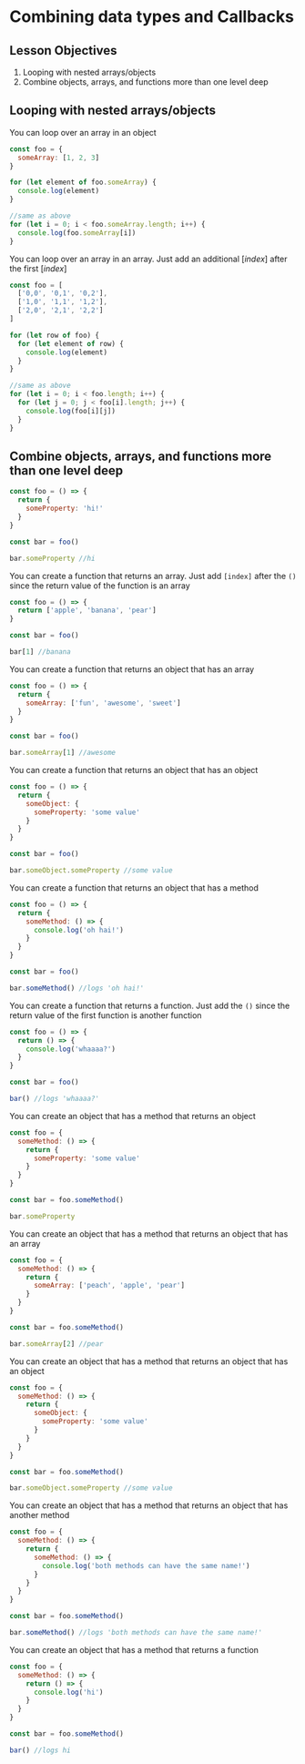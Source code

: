# Combining data types and Callbacks

## Lesson Objectives

1. Looping with nested arrays/objects
1. Combine objects, arrays, and functions more than one level deep

## Looping with nested arrays/objects

You can loop over an array in an object

```javascript
const foo = {
  someArray: [1, 2, 3]
}

for (let element of foo.someArray) {
  console.log(element)
}

//same as above
for (let i = 0; i < foo.someArray.length; i++) {
  console.log(foo.someArray[i])
}
```

You can loop over an array in an array. Just add an additional [*index*] after the first [*index*]

```javascript
const foo = [
  ['0,0', '0,1', '0,2'],
  ['1,0', '1,1', '1,2'],
  ['2,0', '2,1', '2,2']
]

for (let row of foo) {
  for (let element of row) {
    console.log(element)
  }
}

//same as above
for (let i = 0; i < foo.length; i++) {
  for (let j = 0; j < foo[i].length; j++) {
    console.log(foo[i][j])
  }
}
```

## Combine objects, arrays, and functions more than one level deep

```javascript
const foo = () => {
  return {
    someProperty: 'hi!'
  }
}

const bar = foo()

bar.someProperty //hi
```

You can create a function that returns an array. Just add `[index]` after the `()` since the return value of the function is an array

```javascript
const foo = () => {
  return ['apple', 'banana', 'pear']
}

const bar = foo()

bar[1] //banana
```

You can create a function that returns an object that has an array

```javascript
const foo = () => {
  return {
    someArray: ['fun', 'awesome', 'sweet']
  }
}

const bar = foo()

bar.someArray[1] //awesome
```

You can create a function that returns an object that has an object

```javascript
const foo = () => {
  return {
    someObject: {
      someProperty: 'some value'
    }
  }
}

const bar = foo()

bar.someObject.someProperty //some value
```

You can create a function that returns an object that has a method

```javascript
const foo = () => {
  return {
    someMethod: () => {
      console.log('oh hai!')
    }
  }
}

const bar = foo()

bar.someMethod() //logs 'oh hai!'
```

You can create a function that returns a function. Just add the `()` since the return value of the first function is another function

```javascript
const foo = () => {
  return () => {
    console.log('whaaaa?')
  }
}

const bar = foo()

bar() //logs 'whaaaa?'
```

You can create an object that has a method that returns an object

```javascript
const foo = {
  someMethod: () => {
    return {
      someProperty: 'some value'
    }
  }
}

const bar = foo.someMethod()

bar.someProperty
```

You can create an object that has a method that returns an object that has an array

```javascript
const foo = {
  someMethod: () => {
    return {
      someArray: ['peach', 'apple', 'pear']
    }
  }
}

const bar = foo.someMethod()

bar.someArray[2] //pear
```

You can create an object that has a method that returns an object that has an object

```javascript
const foo = {
  someMethod: () => {
    return {
      someObject: {
        someProperty: 'some value'
      }
    }
  }
}

const bar = foo.someMethod()

bar.someObject.someProperty //some value
```

You can create an object that has a method that returns an object that has another method

```javascript
const foo = {
  someMethod: () => {
    return {
      someMethod: () => {
        console.log('both methods can have the same name!')
      }
    }
  }
}

const bar = foo.someMethod()

bar.someMethod() //logs 'both methods can have the same name!'
```

You can create an object that has a method that returns a function

```javascript
const foo = {
  someMethod: () => {
    return () => {
      console.log('hi')
    }
  }
}

const bar = foo.someMethod()

bar() //logs hi
```
